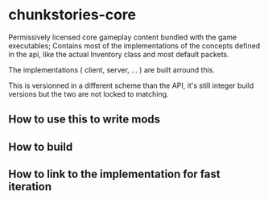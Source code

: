 # chunkstories-core
Permissively licensed core gameplay content bundled with the game executables;
Contains most of the implementations of the concepts defined in the api, like the actual Inventory class and most default packets.

The implementations ( client, server, ... ) are built arround this.

This is versionned in a different scheme than the API, it's still integer build versions but the two are not locked to matching.

## How to use this to write mods

## How to build

## How to link to the implementation for fast iteration
